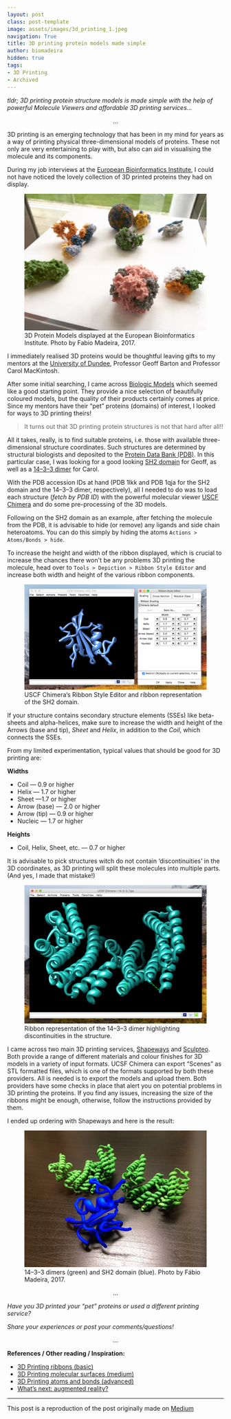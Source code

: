 ```yaml
---
layout: post
class: post-template
image: assets/images/3d_printing_1.jpeg
navigation: True
title: 3D printing protein models made simple
author: biomadeira
hidden: true
tags:
- 3D Printing
- Archived
---
```


*tldr; 3D printing protein structure models is made simple with the help of 
powerful Molecule Viewers and affordable 3D printing services…*

<p style="text-align: center;">&hellip;</p>

3D printing is an emerging technology that has been in my mind for years as a way of 
printing physical three-dimensional models of proteins. These not only are very entertaining 
to play with, but also can aid in visualising the molecule and its components.


During my job interviews at the [European Bioinformatics Institute](https://www.ebi.ac.uk/), I could not have noticed 
the lovely collection of 3D printed proteins they had on display.


<figure class="kg-card kg-image-card kg-width-wide kg-card-hascaption">
    <img src="assets/images/3d_printing_1.jpeg" class="kg-image" alt="Visual Abstract">
    <figcaption>3D Protein Models displayed at the European Bioinformatics Institute. 
Photo by Fabio Madeira, 2017.</figcaption>
</figure>

I immediately realised 3D proteins would be thoughtful leaving gifts to my mentors at 
the [University of Dundee](https://www.dundee.ac.uk/), 
Professor Geoff Barton and Professor Carol MacKintosh.


After some initial searching, I came across [Biologic Models](https://biologicmodels.com/) which 
seemed like a good starting point. 
They provide a nice selection of beautifully coloured models, but the quality of their products
certainly comes at price. Since my mentors have their “pet” proteins (domains) of interest, I looked for 
ways to 3D printing theirs!


> It turns out that 3D printing protein structures is not that hard after all!!


All it takes, really, is to find suitable proteins, i.e. those with available three-dimensional structure coordinates. 
Such structures are determined by structural biologists and deposited to the
[Protein Data Bank (PDB)](https://www.wwpdb.org/). In this particular case,
I was looking for a good looking [SH2 domain](https://en.wikipedia.org/wiki/SH2_domain) for Geoff, 
as well as a [14–3–3 dimer](https://en.wikipedia.org/wiki/14-3-3_protein) for Carol.

With the PDB accession IDs at hand (PDB 1lkk and PDB 1qja for the SH2 domain and the 14–3–3 dimer, 
respectively), all I needed to do was to load each structure (*fetch by PDB ID*) with the 
powerful molecular viewer [USCF Chimera](https://www.cgl.ucsf.edu/chimera/) and do some pre-processing of the 3D models.


Following on the SH2 domain as an example, after fetching the molecule from the PDB, it is advisable to hide
(or remove) any ligands and side chain heteroatoms. You can do this simply 
by hiding the atoms `Actions > Atoms/Bonds > hide`.


To increase the height and width of the ribbon displayed, which is crucial to increase the chances there won't
be any problems 3D printing the molecule, head over to `Tools > Depiction > Ribbon Style Editor` and 
increase both width and height of the various ribbon components.

<figure class="kg-card kg-image-card kg-width-wide kg-card-hascaption">
    <img src="assets/images/3d_printing_2.png" class="kg-image" alt="Visual Abstract">
    <figcaption>USCF Chimera‘s Ribbon Style Editor and ribbon representation of the SH2 domain.</figcaption>
</figure>

If your structure contains secondary structure elements (SSEs) like beta-sheets and alpha-helices, 
make sure to increase the width and height of the Arrows (base and tip), 
*Sheet* and *Helix*, in addition to the *Coil*, which connects the SSEs.


From my limited experimentation, typical values that should be good for 3D printing are:

**Widths**

* Coil — 0.9 or higher
* Helix — 1.7 or higher
* Sheet —1.7 or higher
* Arrow (base) — 2.0 or higher
* Arrow (tip) — 0.9 or higher
* Nucleic — 1.7 or higher


**Heights**

* Coil, Helix, Sheet, etc. — 0.7 or higher


It is advisable to pick structures witch do not contain ‘discontinuities’ in the 3D coordinates, 
as 3D printing will split these molecules into multiple parts. (And yes, I made that mistake!)

<figure class="kg-card kg-image-card kg-width-wide kg-card-hascaption">
    <img src="assets/images/3d_printing_3.png" class="kg-image" alt="Visual Abstract">
    <figcaption>Ribbon representation of the 14–3–3 dimer highlighting discontinuities in the structure.</figcaption>
</figure>


I came across two main 3D printing services, [Shapeways](https://www.shapeways.com/) 
and [Sculpteo](https://www.sculpteo.com/). Both provide a range of different materials 
and colour finishes for 3D models in a variety of input formats. UCSF Chimera can export “Scenes” as STL 
formatted files, which is one of the formats supported by both these providers. All is needed is to export 
the models and upload them. Both providers have some checks in place that alert you on potential problems 
in 3D printing the proteins. If you find any issues, increasing the size of the ribbons might be enough,
otherwise, follow the instructions provided by them.

I ended up ordering with Shapeways and here is the result:


<figure class="kg-card kg-image-card kg-width-wide kg-card-hascaption">
    <img src="assets/images/3d_printing_4.jpeg" class="kg-image" alt="Visual Abstract">
    <figcaption>14–3–3 dimers (green) and SH2 domain (blue). Photo by Fábio Madeira, 2017.</figcaption>
</figure>

<p style="text-align: center">&hellip;</p>

*Have you 3D printed your “pet” proteins or used a different printing service?*

*Share your experiences or post your comments/questions!*

<p style="text-align: center">&hellip;</p>

**References / Other reading / Inspiration:**

* [3D Printing ribbons (basic)](https://caretdashcaret.com/2012/10/31/3d-printed-enzyme-proof-of-concept/)
* [3D Printing molecular surfaces (medium)](http://www.over-engineered.com/projects/3d-printed-protein/)
* [3D Printing atoms and bonds (advanced)](http://pubs.rsc.org/en/Content/ArticleLanding/2014/CE/C4CE00371C)
* [What’s next: augmented reality?](https://twitter.com/Allister_Crow/status/933364825450835968)

____
This post is a reproduction of the post originally made on [Medium](https://medium.com/p/dd902cd627ce)
